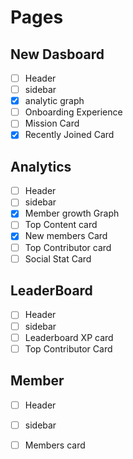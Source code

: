 # Pages

## New Dasboard

- [ ]  Header
- [ ]  sidebar
- [X]  analytic graph
- [ ]  Onboarding Experience
- [ ]  Mission Card
- [X]  Recently Joined Card

## Analytics

- [ ]  Header
- [ ]  sidebar
- [X]  Member growth Graph
- [ ]  Top Content card
- [X]  New members Card
- [ ]  Top Contributor card
- [ ]  Social Stat Card

## LeaderBoard

- [ ]  Header
- [ ]  sidebar
- [ ]  Leaderboard XP card
- [ ]  Top Contributor Card

## Member

- [ ]  Header
- [ ]  sidebar
- [ ]  Members card

